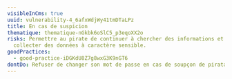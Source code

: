 ```yaml
---
visibleInCms: true
uuid: vulnerability-4_6afxWdjWy41tmDTaLPz
title: En cas de suspicion
thematique: thematique-nGkbk6oSlC5_p3eqoXX2o
risks: Permettre au pirate de continuer à chercher des informations et de
  collecter des données à caractère sensible.
goodPractices:
  - good-practice-iDGKdU8Z7g8wxG3K9nGT6
dontDo: Refuser de changer son mot de passe en cas de soupçon de piratage.
---
```

